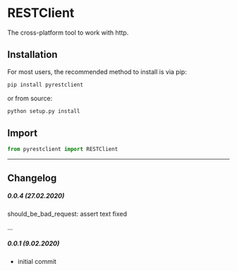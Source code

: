# RESTClient
The cross-platform tool to work with http.


## Installation
For most users, the recommended method to install is via pip:
```cmd
pip install pyrestclient
```

or from source:

```cmd
python setup.py install
```

## Import
```python
from pyrestclient import RESTClient
```
---

## Changelog
##### 0.0.4 (27.02.2020)
should_be_bad_request: assert text fixed

...
##### 0.0.1 (9.02.2020)
- initial commit